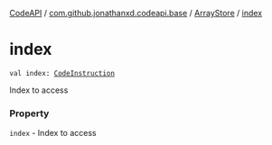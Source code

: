 [CodeAPI](../../index.md) / [com.github.jonathanxd.codeapi.base](../index.md) / [ArrayStore](index.md) / [index](.)

# index

`val index: `[`CodeInstruction`](../../com.github.jonathanxd.codeapi/-code-instruction.md)

Index to access

### Property

`index` - Index to access